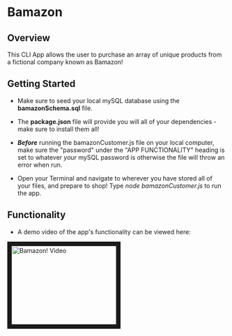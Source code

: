 # Bamazon

## Overview

This CLI App allows the user to purchase an array of unique products from a fictional company known as Bamazon! 

## Getting Started

* Make sure to seed your local mySQL database using the **bamazonSchema.sql** file.

* The **package.json** file will provide you will all of your dependencies - make sure to install them all!

* _**Before**_ running the bamazonCustomer.js file on your local computer, make sure the "password" under the "APP FUNCTIONALITY" heading is set to whatever *your* mySQL password is otherwise the file will throw an error when run.

* Open your Terminal and navigate to wherever you have stored all of your files, and prepare to shop! Type *node bamazonCustomer.js* to run the app.

## Functionality

* A demo video of the app's functionality can be viewed here: 

<a href="http://www.youtube.com/watch?feature=player_embedded&v=j1BwZ4il2Vc
" target="_blank"><img src="http://img.youtube.com/vi/j1BwZ4il2Vc/0.jpg" 
alt="Bamazon! Video" width="240" height="180" border="10" /></a>
